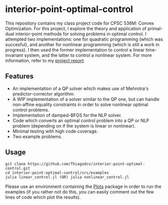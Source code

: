 # interior-point-optimal-control
This repository contains my class project code for CPSC 536M: Convex Optimization. For this project, I explore the theory and application of primal-dual interior-point methods for solving problems in optimal control. I attempted two implementations: one for quadratic programming (which was succesful), and another for nonlinear programming (which is still a work in progress). I then used the former implementation to control a linear time-invariant system, and the latter to control a nonlinear system. For more information, refer to my [project report](./report.pdf).

## Features
- An implementation of a QP solver which makes use of Mehrotra's predictor-corrector algorithm.
- A WIP implementation of a solver similar to the QP one, but can handle non-affine equality constraints in order to solve nonlinear optimal control problems.
- Implementation of damped-BFGS for the NLP solver.
- Code which converts an optimal control problem into a QP or NLP problem (depending on if the system is linear or nonlinear).
- Minimal testing with high code coverage.
- Two example problems.

## Usage
```shell
git clone https://github.com/Thiagodcv/interior-point-optimal-control.git
cd interior-point-optimal-control/src/examples
julia linear_control.jl (OR) julia nonlinear_control.jl
```
Please use an environment containing the [Plots](https://docs.juliaplots.org/stable/) package in order to run the examples (if you rather not do this, you can easily comment out the few lines of code which plot the results).
